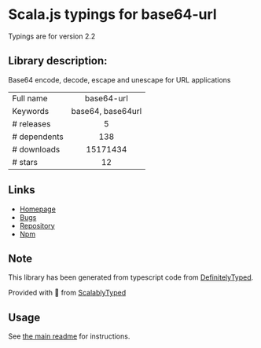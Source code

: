 
# Scala.js typings for base64-url

Typings are for version 2.2

## Library description:
Base64 encode, decode, escape and unescape for URL applications

|                    |                 |
| ------------------ | :-------------: |
| Full name          | base64-url |
| Keywords           | base64, base64url |
| # releases         | 5 |
| # dependents       | 138 |
| # downloads        | 15171434 |
| # stars            | 12 |

## Links
- [Homepage](https://github.com/joaquimserafim/base64-url)
- [Bugs](https://github.com/joaquimserafim/base64-url/issues)
- [Repository](https://github.com/joaquimserafim/base64-url)
- [Npm](https://www.npmjs.com/package/base64-url)
    


## Note
This library has been generated from typescript code from [DefinitelyTyped](https://definitelytyped.org).

Provided with :purple_heart: from [ScalablyTyped](https://github.com/oyvindberg/ScalablyTyped)

## Usage
See [the main readme](../../readme.md) for instructions.


